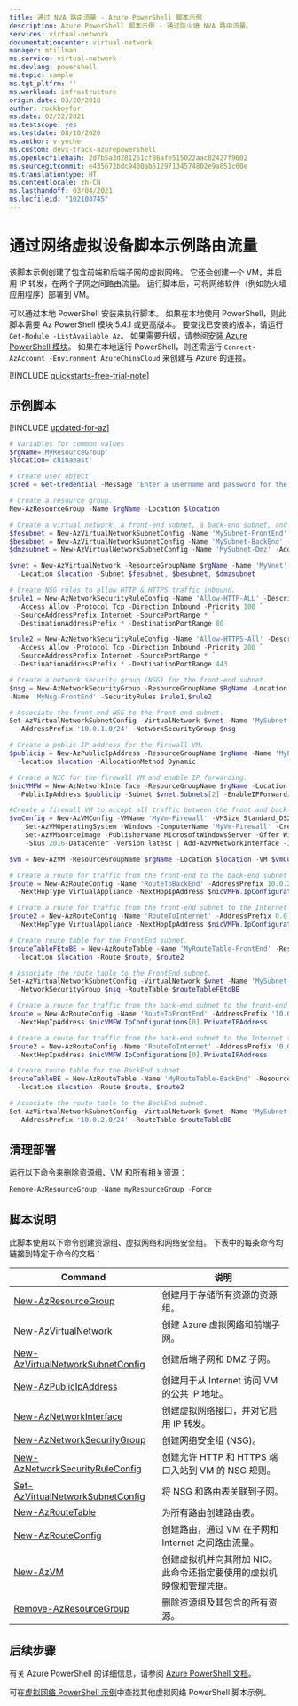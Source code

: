 ```yaml
---
title: 通过 NVA 路由流量 - Azure PowerShell 脚本示例
description: Azure PowerShell 脚本示例 - 通过防火墙 NVA 路由流量。
services: virtual-network
documentationcenter: virtual-network
manager: mtillman
ms.service: virtual-network
ms.devlang: powershell
ms.topic: sample
ms.tgt_pltfrm: ''
ms.workload: infrastructure
origin.date: 03/20/2018
author: rockboyfor
ms.date: 02/22/2021
ms.testscope: yes
ms.testdate: 08/10/2020
ms.author: v-yeche
ms.custom: devx-track-azurepowershell
ms.openlocfilehash: 2d7b5a3d281261cf86afe515022aac82427f9602
ms.sourcegitcommit: e435672bdc9400ab51297134574802e9a851c60e
ms.translationtype: HT
ms.contentlocale: zh-CN
ms.lasthandoff: 03/04/2021
ms.locfileid: "102108745"
---
```

# <a name="route-traffic-through-a-network-virtual-appliance-script-sample"></a>通过网络虚拟设备脚本示例路由流量

该脚本示例创建了包含前端和后端子网的虚拟网络。 它还会创建一个 VM，并启用 IP 转发，在两个子网之间路由流量。 运行脚本后，可将网络软件（例如防火墙应用程序）部署到 VM。

可以通过本地 PowerShell 安装来执行脚本。 如果在本地使用 PowerShell，则此脚本需要 Az PowerShell 模块 5.4.1 或更高版本。 要查找已安装的版本，请运行 `Get-Module -ListAvailable Az`。 如果需要升级，请参阅[安装 Azure PowerShell 模块](https://docs.microsoft.com/powershell/azure/install-Az-ps)。 如果在本地运行 PowerShell，则还需运行 `Connect-AzAccount -Environment AzureChinaCloud` 来创建与 Azure 的连接。

<!--NOT AVIALABLE on the Azure [Cloud Shell](https://shell.azure.com/powershell)-->

[!INCLUDE [quickstarts-free-trial-note](../../../includes/quickstarts-free-trial-note.md)]

## <a name="sample-script"></a>示例脚本

[!INCLUDE [updated-for-az](../../../includes/updated-for-az.md)]

```powershell
# Variables for common values
$rgName='MyResourceGroup'
$location='chinaeast'

# Create user object
$cred = Get-Credential -Message 'Enter a username and password for the virtual machine.'

# Create a resource group.
New-AzResourceGroup -Name $rgName -Location $location

# Create a virtual network, a front-end subnet, a back-end subnet, and a DMZ subnet.
$fesubnet = New-AzVirtualNetworkSubnetConfig -Name 'MySubnet-FrontEnd' -AddressPrefix 10.0.1.0/24
$besubnet = New-AzVirtualNetworkSubnetConfig -Name 'MySubnet-BackEnd' -AddressPrefix 10.0.2.0/24
$dmzsubnet = New-AzVirtualNetworkSubnetConfig -Name 'MySubnet-Dmz' -AddressPrefix 10.0.0.0/24

$vnet = New-AzVirtualNetwork -ResourceGroupName $rgName -Name 'MyVnet' -AddressPrefix 10.0.0.0/16 `
  -Location $location -Subnet $fesubnet, $besubnet, $dmzsubnet

# Create NSG rules to allow HTTP & HTTPS traffic inbound.
$rule1 = New-AzNetworkSecurityRuleConfig -Name 'Allow-HTTP-ALL' -Description 'Allow HTTP' `
  -Access Allow -Protocol Tcp -Direction Inbound -Priority 100 `
  -SourceAddressPrefix Internet -SourcePortRange * `
  -DestinationAddressPrefix * -DestinationPortRange 80

$rule2 = New-AzNetworkSecurityRuleConfig -Name 'Allow-HTTPS-All' -Description 'Allow HTTPS' `
  -Access Allow -Protocol Tcp -Direction Inbound -Priority 200 `
  -SourceAddressPrefix Internet -SourcePortRange * `
  -DestinationAddressPrefix * -DestinationPortRange 443

# Create a network security group (NSG) for the front-end subnet.
$nsg = New-AzNetworkSecurityGroup -ResourceGroupName $RgName -Location $location `
-Name 'MyNsg-FrontEnd' -SecurityRules $rule1,$rule2

# Associate the front-end NSG to the front-end subnet.
Set-AzVirtualNetworkSubnetConfig -VirtualNetwork $vnet -Name 'MySubnet-FrontEnd' `
  -AddressPrefix '10.0.1.0/24' -NetworkSecurityGroup $nsg

# Create a public IP address for the firewall VM.
$publicip = New-AzPublicIpAddress -ResourceGroupName $rgName -Name 'MyPublicIP-Firewall' `
  -location $location -AllocationMethod Dynamic

# Create a NIC for the firewall VM and enable IP forwarding.
$nicVMFW = New-AzNetworkInterface -ResourceGroupName $rgName -Location $location -Name 'MyNic-Firewall' `
  -PublicIpAddress $publicip -Subnet $vnet.Subnets[2] -EnableIPForwarding

#Create a firewall VM to accept all traffic between the front and back-end subnets.
$vmConfig = New-AzVMConfig -VMName 'MyVm-Firewall' -VMSize Standard_DS2 | `
    Set-AzVMOperatingSystem -Windows -ComputerName 'MyVm-Firewall' -Credential $cred | `
    Set-AzVMSourceImage -PublisherName MicrosoftWindowsServer -Offer WindowsServer `
    -Skus 2016-Datacenter -Version latest | Add-AzVMNetworkInterface -Id $nicVMFW.Id

$vm = New-AzVM -ResourceGroupName $rgName -Location $location -VM $vmConfig

# Create a route for traffic from the front-end to the back-end subnet through the firewall VM.
$route = New-AzRouteConfig -Name 'RouteToBackEnd' -AddressPrefix 10.0.2.0/24 `
  -NextHopType VirtualAppliance -NextHopIpAddress $nicVMFW.IpConfigurations[0].PrivateIpAddress

# Create a route for traffic from the front-end subnet to the Internet through the firewall VM.
$route2 = New-AzRouteConfig -Name 'RouteToInternet' -AddressPrefix 0.0.0.0/0 `
  -NextHopType VirtualAppliance -NextHopIpAddress $nicVMFW.IpConfigurations[0].PrivateIpAddress

# Create route table for the FrontEnd subnet.
$routeTableFEtoBE = New-AzRouteTable -Name 'MyRouteTable-FrontEnd' -ResourceGroupName $rgName `
  -location $location -Route $route, $route2

# Associate the route table to the FrontEnd subnet.
Set-AzVirtualNetworkSubnetConfig -VirtualNetwork $vnet -Name 'MySubnet-FrontEnd' -AddressPrefix 10.0.1.0/24 `
  -NetworkSecurityGroup $nsg -RouteTable $routeTableFEtoBE

# Create a route for traffic from the back-end subnet to the front-end subnet through the firewall VM.
$route = New-AzRouteConfig -Name 'RouteToFrontEnd' -AddressPrefix '10.0.1.0/24' -NextHopType VirtualAppliance `
  -NextHopIpAddress $nicVMFW.IpConfigurations[0].PrivateIPAddress

# Create a route for traffic from the back-end subnet to the Internet through the firewall VM.
$route2 = New-AzRouteConfig -Name 'RouteToInternet' -AddressPrefix '0.0.0.0/0' -NextHopType VirtualAppliance `
  -NextHopIpAddress $nicVMFW.IpConfigurations[0].PrivateIPAddress

# Create route table for the BackEnd subnet.
$routeTableBE = New-AzRouteTable -Name 'MyRouteTable-BackEnd' -ResourceGroupName $rgName `
  -location $location -Route $route, $route2

# Associate the route table to the BackEnd subnet.
Set-AzVirtualNetworkSubnetConfig -VirtualNetwork $vnet -Name 'MySubnet-BackEnd' `
  -AddressPrefix '10.0.2.0/24' -RouteTable $routeTableBE

```

## <a name="clean-up-deployment"></a>清理部署

运行以下命令来删除资源组、VM 和所有相关资源：

```powershell
Remove-AzResourceGroup -Name myResourceGroup -Force
```

## <a name="script-explanation"></a>脚本说明

此脚本使用以下命令创建资源组、虚拟网络和网络安全组。 下表中的每条命令均链接到特定于命令的文档：

| Command | 说明 |
|---|---|
| [New-AzResourceGroup](https://docs.microsoft.com/powershell/module/az.resources/new-azresourcegroup)  | 创建用于存储所有资源的资源组。 |
| [New-AzVirtualNetwork](https://docs.microsoft.com/powershell/module/az.network/new-azvirtualnetwork) | 创建 Azure 虚拟网络和前端子网。 |
| [New-AzVirtualNetworkSubnetConfig](https://docs.microsoft.com/powershell/module/az.network/new-azvirtualnetworksubnetconfig) | 创建后端子网和 DMZ 子网。 |
| [New-AzPublicIpAddress](https://docs.microsoft.com/powershell/module/az.network/new-azpublicipaddress) | 创建用于从 Internet 访问 VM 的公共 IP 地址。 |
| [New-AzNetworkInterface](https://docs.microsoft.com/powershell/module/az.network/new-aznetworkinterface) | 创建虚拟网络接口，并对它启用 IP 转发。 |
| [New-AzNetworkSecurityGroup](https://docs.microsoft.com/powershell/module/az.network/new-aznetworksecuritygroup) | 创建网络安全组 (NSG)。 |
| [New-AzNetworkSecurityRuleConfig](https://docs.microsoft.com/powershell/module/az.network/new-aznetworksecurityruleconfig) | 创建允许 HTTP 和 HTTPS 端口入站到 VM 的 NSG 规则。 |
| [Set-AzVirtualNetworkSubnetConfig](https://docs.microsoft.com/powershell/module/az.network/set-azvirtualnetworksubnetconfig)| 将 NSG 和路由表关联到子网。 |
| [New-AzRouteTable](https://docs.microsoft.com/powershell/module/az.network/new-azroutetable)| 为所有路由创建路由表。 |
| [New-AzRouteConfig](https://docs.microsoft.com/powershell/module/az.network/new-azrouteconfig)| 创建路由，通过 VM 在子网和 Internet 之间路由流量。 |
| [New-AzVM](https://docs.microsoft.com/powershell/module/az.compute/new-azvm) | 创建虚拟机并向其附加 NIC。 此命令还指定要使用的虚拟机映像和管理凭据。 |
| [Remove-AzResourceGroup](https://docs.microsoft.com/powershell/module/az.resources/remove-azresourcegroup)  | 删除资源组及其包含的所有资源。 |

## <a name="next-steps"></a>后续步骤

有关 Azure PowerShell 的详细信息，请参阅 [Azure PowerShell 文档](https://docs.microsoft.com/powershell/azure/)。

可在[虚拟网络 PowerShell 示例](../powershell-samples.md)中查找其他虚拟网络 PowerShell 脚本示例。

<!--Update_Description: update meta properties, wording update, update link-->